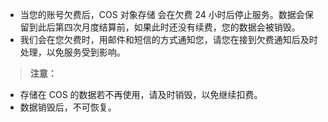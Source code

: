 - 当您的账号欠费后，COS 对象存储 会在欠费 24 小时后停止服务。数据会保留到此后第四次月度结算前，如果此时还没有续费，您的数据会被销毁。
- 我们会在您欠费时，用邮件和短信的方式通知您，请您在接到欠费通知后及时处理，以免服务受到影响。

> **注意：**
- 存储在 COS 的数据若不再使用，请及时销毁，以免继续扣费。
- 数据销毁后，不可恢复。
